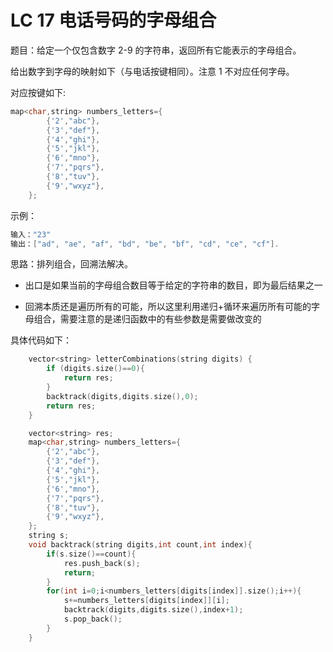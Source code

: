 # LC 17 电话号码的字母组合

题目：给定一个仅包含数字 2-9 的字符串，返回所有它能表示的字母组合。

给出数字到字母的映射如下（与电话按键相同）。注意 1 不对应任何字母。

对应按键如下:

```c++
map<char,string> numbers_letters={
        {'2',"abc"},
        {'3',"def"},
        {'4',"ghi"},
        {'5',"jkl"},
        {'6',"mno"},
        {'7',"pqrs"},
        {'8',"tuv"},
        {'9',"wxyz"},
    };
```

示例：

```c++
输入："23"
输出：["ad", "ae", "af", "bd", "be", "bf", "cd", "ce", "cf"].
```

思路：排列组合，回溯法解决。

- 出口是如果当前的字母组合数目等于给定的字符串的数目，即为最后结果之一

- 回溯本质还是遍历所有的可能，所以这里利用递归+循环来遍历所有可能的字母组合，需要注意的是递归函数中的有些参数是需要做改变的

具体代码如下：

```c++
    vector<string> letterCombinations(string digits) {
        if (digits.size()==0){
            return res;
        }
        backtrack(digits,digits.size(),0);
        return res;
    }

    vector<string> res;
    map<char,string> numbers_letters={
        {'2',"abc"},
        {'3',"def"},
        {'4',"ghi"},
        {'5',"jkl"},
        {'6',"mno"},
        {'7',"pqrs"},
        {'8',"tuv"},
        {'9',"wxyz"},
    };
    string s;
    void backtrack(string digits,int count,int index){
        if(s.size()==count){
            res.push_back(s);
            return; 
        }
        for(int i=0;i<numbers_letters[digits[index]].size();i++){
            s+=numbers_letters[digits[index]][i];
            backtrack(digits,digits.size(),index+1);
            s.pop_back();
        }
    }
```